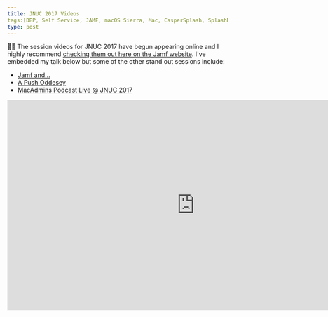 ```yaml
---
title: JNUC 2017 Videos
tags:[DEP, Self Service, JAMF, macOS Sierra, Mac, CasperSplash, SplashBuddy, Casper]
type: post
---
```


🙌🏽 The session videos for JNUC 2017 have begun appearing online and I highly recommend [checking them out here on the Jamf website](1). I've embedded my talk below but some of the other stand out sessions include:

- [Jamf and...](2)
- [A Push Oddesey](3)
- [MacAdmins Podcast Live @ JNUC 2017](4)

<iframe width="853" height="480" src="https://www.youtube.com/embed/vMO5fP9ugOw?rel=0" frameborder="0" gesture="media" allowfullscreen></iframe>

[1]:    https://www.jamf.com/resources/all/jamf-nation-user-conference-2017/
[2]:    https://www.jamf.com/resources/jamf-and/
[3]:    https://www.jamf.com/resources/a-push-odyssey-journey-to-the-center-of-apns/
[4]:    https://www.jamf.com/resources/macadmins-podcast-live-jnuc-2017/
